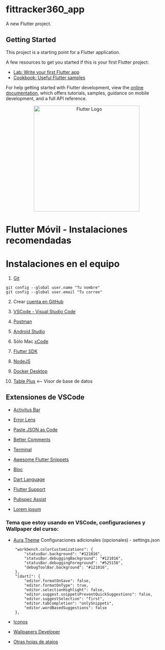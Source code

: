 # fittracker360_app

A new Flutter project.

## Getting Started

This project is a starting point for a Flutter application.

A few resources to get you started if this is your first Flutter project:

- [Lab: Write your first Flutter app](https://docs.flutter.dev/get-started/codelab)
- [Cookbook: Useful Flutter samples](https://docs.flutter.dev/cookbook)

For help getting started with Flutter development, view the
[online documentation](https://docs.flutter.dev/), which offers tutorials,
samples, guidance on mobile development, and a full API reference.



<p align="center">
  <a href="https://docs.docker.com/" target="blank"><img src="https://storage.googleapis.com/cms-storage-bucket/6a07d8a62f4308d2b854.svg" width="330" alt="Flutter Logo" /></a>
</p>

# Flutter Móvil - Instalaciones recomendadas



# Instalaciones en el equipo

1. [Git](https://git-scm.com/)
``` 
git config --global user.name "Tu nombre"
git config --global user.email "Tu correo"
```
2. Crear [cuenta en GitHub](https://github.com/)

3. [VSCode - Visual Studio Code](https://code.visualstudio.com/)

4. [Postman](https://www.postman.com/downloads/)

5. [Android Studio](https://developer.android.com/studio)

6. Sólo Mac [xCode](https://apps.apple.com/ca/app/xcode/id497799835?mt=12)

7. [Flutter SDK](https://docs.flutter.dev/get-started/install)

8. [NodeJS](https://nodejs.org/en/)

9. [Docker Desktop](https://www.docker.com/)

10. [Table Plus](https://tableplus.com/) <-- Visor de base de datos


## Extensiones de VSCode

* [Activitus Bar](https://marketplace.visualstudio.com/items?itemName=Gruntfuggly.activitusbar)

* [Error Lens](https://marketplace.visualstudio.com/items?itemName=usernamehw.errorlens)

* [Paste JSON as Code](https://marketplace.visualstudio.com/items?itemName=quicktype.quicktype)

* [Better Comments](https://marketplace.visualstudio.com/items?itemName=aaron-bond.better-comments)

* [Terminal](https://marketplace.visualstudio.com/items?itemName=formulahendry.terminal)

* [Awesome Flutter Snippets](https://marketplace.visualstudio.com/items?itemName=Nash.awesome-flutter-snippets)

* [Bloc](https://marketplace.visualstudio.com/items?itemName=FelixAngelov.bloc)

* [Dart Language](https://marketplace.visualstudio.com/items?itemName=Dart-Code.dart-code)

* [Flutter Support](https://marketplace.visualstudio.com/items?itemName=Dart-Code.flutter)

* [Pubspec Assist](https://marketplace.visualstudio.com/items?itemName=jeroen-meijer.pubspec-assist)

* [Lorem ipsum](https://marketplace.visualstudio.com/items?itemName=Tyriar.lorem-ipsum)


### Tema que estoy usando en VSCode, configuraciones y Wallpaper del curso:

* [Aura Theme](https://marketplace.visualstudio.com/items?itemName=DaltonMenezes.aura-theme)
Configuraciones adicionales (opcionales) - settings.json
```
    "workbench.colorCustomizations": {
        "statusBar.background": "#121016",
        "statusBar.debuggingBackground": "#121016",
        "statusBar.debuggingForeground": "#525156",
        "debugToolBar.background": "#121016",
    },
    "[dart]": {
        "editor.formatOnSave": false,
        "editor.formatOnType": true,
        "editor.selectionHighlight": false,
        "editor.suggest.snippetsPreventQuickSuggestions": false,
        "editor.suggestSelection": "first",
        "editor.tabCompletion": "onlySnippets",
        "editor.wordBasedSuggestions": false
    },
```

* [Iconos](https://marketplace.visualstudio.com/items?itemName=PKief.material-icon-theme)

* [Wallpapers Developer](https://drive.google.com/drive/folders/1ItU8rbSGJjnh2USOBGwaCo9nYKifPJ6m?usp=sharing)

* [Otras hojas de atajos](https://cursos.devtalles.com/pages/mas-talento)
